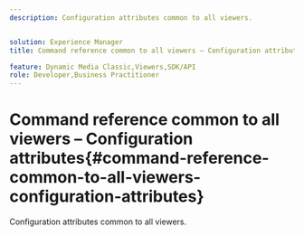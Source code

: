 ```yaml
---
description: Configuration attributes common to all viewers.


solution: Experience Manager
title: Command reference common to all viewers – Configuration attributes

feature: Dynamic Media Classic,Viewers,SDK/API
role: Developer,Business Practitioner
---
```


# Command reference common to all viewers – Configuration attributes{#command-reference-common-to-all-viewers-configuration-attributes}

Configuration attributes common to all viewers.

